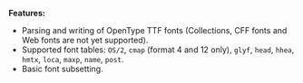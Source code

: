 
**Features:**
- Parsing and writing of OpenType TTF fonts (Collections, CFF fonts and Web fonts are not yet supported).
- Supported font tables: `OS/2`, `cmap` (format 4 and 12 only), `glyf`, `head`, `hhea`, `hmtx`, `loca`, `maxp`, `name`,  `post`.
- Basic font subsetting.
